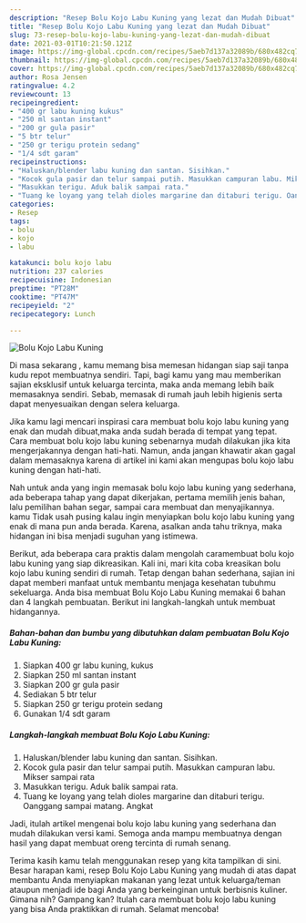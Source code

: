 ```yaml
---
description: "Resep Bolu Kojo Labu Kuning yang lezat dan Mudah Dibuat"
title: "Resep Bolu Kojo Labu Kuning yang lezat dan Mudah Dibuat"
slug: 73-resep-bolu-kojo-labu-kuning-yang-lezat-dan-mudah-dibuat
date: 2021-03-01T10:21:50.121Z
image: https://img-global.cpcdn.com/recipes/5aeb7d137a32089b/680x482cq70/bolu-kojo-labu-kuning-foto-resep-utama.jpg
thumbnail: https://img-global.cpcdn.com/recipes/5aeb7d137a32089b/680x482cq70/bolu-kojo-labu-kuning-foto-resep-utama.jpg
cover: https://img-global.cpcdn.com/recipes/5aeb7d137a32089b/680x482cq70/bolu-kojo-labu-kuning-foto-resep-utama.jpg
author: Rosa Jensen
ratingvalue: 4.2
reviewcount: 13
recipeingredient:
- "400 gr labu kuning kukus"
- "250 ml santan instant"
- "200 gr gula pasir"
- "5 btr telur"
- "250 gr terigu protein sedang"
- "1/4 sdt garam"
recipeinstructions:
- "Haluskan/blender labu kuning dan santan. Sisihkan."
- "Kocok gula pasir dan telur sampai putih. Masukkan campuran labu. Mikser sampai rata"
- "Masukkan terigu. Aduk balik sampai rata."
- "Tuang ke loyang yang telah dioles margarine dan ditaburi terigu. Oanggang sampai matang. Angkat"
categories:
- Resep
tags:
- bolu
- kojo
- labu

katakunci: bolu kojo labu 
nutrition: 237 calories
recipecuisine: Indonesian
preptime: "PT28M"
cooktime: "PT47M"
recipeyield: "2"
recipecategory: Lunch

---
```



![Bolu Kojo Labu Kuning](https://img-global.cpcdn.com/recipes/5aeb7d137a32089b/680x482cq70/bolu-kojo-labu-kuning-foto-resep-utama.jpg)

Di masa  sekarang , kamu memang bisa memesan hidangan siap saji tanpa kudu repot membuatnya sendiri. Tapi, bagi kamu yang mau memberikan sajian eksklusif untuk keluarga tercinta, maka anda memang lebih baik memasaknya sendiri. Sebab, memasak di rumah jauh lebih higienis serta dapat menyesuaikan dengan selera keluarga.

Jika kamu lagi mencari inspirasi cara membuat bolu kojo labu kuning yang enak dan mudah dibuat,maka anda sudah berada di tempat yang tepat. Cara membuat bolu kojo labu kuning  sebenarnya mudah dilakukan jika kita mengerjakannya dengan hati-hati. Namun, anda jangan khawatir akan gagal dalam memasaknya 
karena di artikel ini kami akan mengupas bolu kojo labu kuning dengan hati-hati.  



Nah untuk anda yang ingin memasak bolu kojo labu kuning yang sederhana, ada beberapa tahap yang dapat dikerjakan, pertama memilih jenis bahan, lalu pemilihan bahan segar, sampai cara membuat dan menyajikannya. kamu Tidak usah pusing kalau ingin menyiapkan bolu kojo labu kuning yang enak di mana pun anda berada. Karena, asalkan anda  tahu triknya, maka hidangan ini bisa menjadi suguhan yang istimewa.

Berikut, ada beberapa cara praktis  dalam mengolah caramembuat bolu kojo labu kuning yang siap dikreasikan. Kali ini, mari kita coba kreasikan bolu kojo labu kuning sendiri di rumah. Tetap dengan bahan sederhana, sajian ini dapat memberi manfaat untuk membantu menjaga kesehatan tubuhmu sekeluarga. Anda bisa membuat Bolu Kojo Labu Kuning memakai 6 bahan dan 4 langkah pembuatan. Berikut ini langkah-langkah untuk membuat hidangannya.

<!--inarticleads1-->

##### Bahan-bahan dan bumbu yang dibutuhkan dalam pembuatan Bolu Kojo Labu Kuning:

1. Siapkan 400 gr labu kuning, kukus
1. Siapkan 250 ml santan instant
1. Siapkan 200 gr gula pasir
1. Sediakan 5 btr telur
1. Siapkan 250 gr terigu protein sedang
1. Gunakan 1/4 sdt garam




<!--inarticleads2-->

##### Langkah-langkah membuat Bolu Kojo Labu Kuning:

1. Haluskan/blender labu kuning dan santan. Sisihkan.
1. Kocok gula pasir dan telur sampai putih. Masukkan campuran labu. Mikser sampai rata
1. Masukkan terigu. Aduk balik sampai rata.
1. Tuang ke loyang yang telah dioles margarine dan ditaburi terigu. Oanggang sampai matang. Angkat




Jadi, itulah artikel mengenai  bolu kojo labu kuning  yang sederhana dan mudah dilakukan versi kami. Semoga anda mampu membuatnya dengan hasil yang dapat membuat oreng tercinta di rumah senang. 

Terima kasih kamu telah menggunakan resep yang kita tampilkan di sini. Besar harapan kami, resep  Bolu Kojo Labu Kuning yang mudah di atas dapat membantu Anda menyiapkan makanan yang lezat untuk keluarga/teman ataupun menjadi ide bagi Anda yang berkeinginan untuk berbisnis kuliner. Gimana nih? Gampang kan? Itulah cara membuat bolu kojo labu kuning yang bisa Anda praktikkan di rumah. Selamat mencoba!

